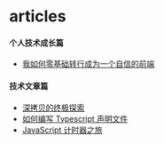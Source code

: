 # articles
#### 个人技术成长篇
+ [我如何零基础转行成为一个自信的前端](https://juejin.im/post/5bb9aed1e51d451a3f4c3923)

#### 技术文章篇
+ [深拷贝的终极探索](https://juejin.im/post/5bc1ae9be51d450e8b140b0c)
+ [如何编写 Typescript 声明文件](https://juejin.im/post/5bc406795188255c451ed3b3)
+ [JavaScript 计时器之旅](https://juejin.im/post/5bc32e52f265da0ae3441cb8)

